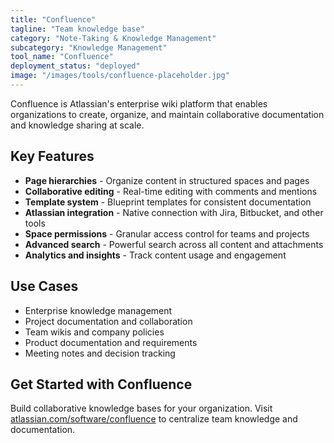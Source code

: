 ```yaml
---
title: "Confluence"
tagline: "Team knowledge base"
category: "Note-Taking & Knowledge Management"
subcategory: "Knowledge Management"
tool_name: "Confluence"
deployment_status: "deployed"
image: "/images/tools/confluence-placeholder.jpg"
---
```

Confluence is Atlassian's enterprise wiki platform that enables organizations to create, organize, and maintain collaborative documentation and knowledge sharing at scale.

## Key Features

- **Page hierarchies** - Organize content in structured spaces and pages
- **Collaborative editing** - Real-time editing with comments and mentions
- **Template system** - Blueprint templates for consistent documentation
- **Atlassian integration** - Native connection with Jira, Bitbucket, and other tools
- **Space permissions** - Granular access control for teams and projects
- **Advanced search** - Powerful search across all content and attachments
- **Analytics and insights** - Track content usage and engagement

## Use Cases

- Enterprise knowledge management
- Project documentation and collaboration
- Team wikis and company policies
- Product documentation and requirements
- Meeting notes and decision tracking

## Get Started with Confluence

Build collaborative knowledge bases for your organization. Visit [atlassian.com/software/confluence](https://www.atlassian.com/software/confluence) to centralize team knowledge and documentation.